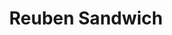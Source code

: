 ---
title: Reuben Sandwich
sku: 006
price: 250
tags:
  - St. Patricks Day
  - March
  - Cooking
  - Grocery
start_date: 2019-02-26 00:00:00
stop_date: 2019-03-17 00:00:00
youtube_video_id: qDSQBajQev0
---